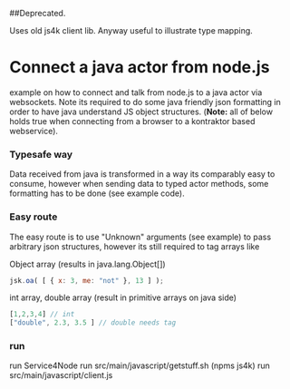 ##Deprecated. 

Uses old js4k client lib. Anyway useful to illustrate type mapping.


#  Connect a java actor from node.js

example on how to connect and talk from node.js to a java actor via websockets. Note its required to do some java friendly json formatting in order to have java understand JS object structures. (**Note:** all of below holds true when connecting from a browser to a kontraktor based webservice).

### Typesafe way

Data received from java is transformed in a way its comparably easy to consume, however when sending data to typed actor methods, some formatting has to be done (see example code).

### Easy route

The easy route is to use "Unknown" arguments (see example) to pass arbitrary json structures, however its still required to tag arrays like

Object array (results in java.lang.Object[])
```javascript
jsk.oa( [ { x: 3, me: "not" }, 13 ] );
```

int array, double array (result in primitive arrays on java side)
```javascript
[1,2,3,4] // int
["double", 2.3, 3.5 ] // double needs tag
```

### run

run Service4Node
run src/main/javascript/getstuff.sh (npms js4k)
run src/main/javascript/client.js